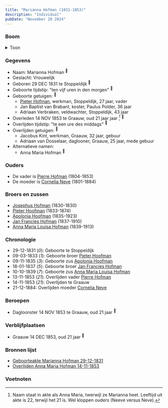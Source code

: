```yaml
---
title: "Marianna Hofman (1831-1853)"
description: "Individual"
pubDate: "November 20 2024"
---
```


### Boom
<details><summary>Toon</summary>

![test](https://www.plantuml.com/plantuml/svg/ZPBRJiCm38RlynJMkE0AgIK5RTCqJHij1uc1nE5sSbkpXQP9bMHCqxHtnx1o423WBhB_t_viP-G3kh2ijV2LCWqwh277efexkpJbn6hh83WqdbDaWbYeag1Ghj2qUrFTX3NKLEVa_2xa0pcoOTsG-5IrqEWzR0G0ZAqhoTqkL54Pydumg56PuH2as0gn3zUlhRpOEJhNYfmZEBCFDPeEe8VpA8eEOu2zL6P7sPYBRXuKwN8BWtwE-NgMsn0qzOTm35awXhWR9UmtWOpodZwfVRNKUeQcd1NEUfzRvc5RB65wTS--8mcd3d6vOh8MPsAT8QqGflH47pY7Z9EDKvdANt1OrVB4RtN_PE51Jz89Uxh9DvP1VqLbgSpyXRa75tTJridebIfZggW7UrhD5s5DMjiLasr5kxo3WrOXMloFGElam4jA9kAjtIKwXSRWrrl81Dvl-8ybzDg1P0mtmJODgzHZzO-h93zSHOp8bFn_dm40)
</details>

### Gegevens
- Naam: Marianna Hofman <sup><a href="../s00045/" style="text-decoration:none" title="Geboorteakte Marianna Hofman 29-12-1831">:link:</a></sup>
- Geslacht: Vrouwelijk
- Geboren 29 DEC 1831 te Stoppeldijk <sup><a href="../s00045/" style="text-decoration:none" title="Geboorteakte Marianna Hofman 29-12-1831">:link:</a></sup>
- Geboorte tijdstip: "ten vijf uren in den morgen" <sup><a href="../s00045/" style="text-decoration:none" title="Geboorteakte Marianna Hofman 29-12-1831">:link:</a></sup>
- Geboorte getuigen: <sup><a href="../s00045/" style="text-decoration:none" title="Geboorteakte Marianna Hofman 29-12-1831">:link:</a></sup>
  - [Pieter Hofman](../i00021/), werkman, Stoppeldijk, 27 jaar, vader
  - Jan Baptist van Brabant, koster, Paulus Polder, 36 jaar
  - Adriaan Verbraken, veldwachter, Stoppeldijk, 43 jaar
- Overleden 14 NOV 1853 te Graauw, oud 21 jaar jaar [^1] <sup><a href="../s00049/" style="text-decoration:none" title="Overlijden Anna Maria Hofman 14-11-1853">:link:</a></sup>
- Overlijden tijdstip: "te een ure des middags" <sup><a href="../s00049/" style="text-decoration:none" title="Overlijden Anna Maria Hofman 14-11-1853">:link:</a></sup>
- Overlijden getuigen: <sup><a href="../s00049/" style="text-decoration:none" title="Overlijden Anna Maria Hofman 14-11-1853">:link:</a></sup>
  - Jacobus Kint, werkman, Graauw, 32 jaar, gebuur
  - Adriaan van Dosselaar, daglooner, Graauw, 25 jaar, mede gebuur
- Alternatieve namen:
  - Anna Maria Hofman <sup><a href="../s00049/" style="text-decoration:none" title="Overlijden Anna Maria Hofman 14-11-1853">:link:</a></sup>

### Ouders
- De vader is [Pierre Hofman](../i00021/) (1804-1853)
- De moeder is [Cornelia Neve](../i00022/) (1801-1884)

### Broers en zussen
- [Josephus Hofman](../i00033/) (1830-1830)
- [Pieter Hoofman](../i00013/) (1833-1874)
- [Apolonia Hoofman](../i00028/) (1835-1923)
- [Jan Francies Hofman](../i00035/) (1837-1910)
- [Anna Maria Louisa Hofman](../i00036/) (1839-1913)

### Chronologie
- 29-12-1831 (<i>0</i>): Geboorte te Stoppeldijk
- 09-03-1833 (<i>1</i>): Geboorte broer [Pieter Hoofman](../i00013/)
- 09-11-1835 (<i>3</i>): Geboorte zus [Apolonia Hoofman](../i00028/)
- 18-01-1837 (<i>5</i>): Geboorte broer [Jan Francies Hofman](../i00035/)
- 10-10-1839 (<i>7</i>): Geboorte zus [Anna Maria Louisa Hofman](../i00036/)
- 13-11-1853 (<i>21</i>): Overlijden vader [Pierre Hofman](../i00021/)
- 14-11-1853 (<i>21</i>): Overlijden te Graauw
- 21-12-1884: Overlijden moeder [Cornelia Neve](../i00022/)

### Beroepen
- Dagloonster 14 NOV 1853 te Graauw, oud 21 jaar <sup><a href="../s00049/" style="text-decoration:none" title="Overlijden Anna Maria Hofman 14-11-1853">:link:</a></sup>

### Verblijfplaatsen
- Graauw  14 DEC 1853, oud 21 jaar  <sup><a href="../s00049/" style="text-decoration:none" title="Overlijden Anna Maria Hofman 14-11-1853">:link:</a></sup>

### Bronnen lijst
- [Geboorteakte Marianna Hofman 29-12-1831](../s00045/)
- [Overlijden Anna Maria Hofman 14-11-1853](../s00049/)

### Voetnoten
[^1]: Naam staat in akte als Anna Maria, twerwijl ze Marianna heet. Leeftijd uit akte is 22, terwijl het 21 is. Wel kloppen ouders (Neeve versus Neve).